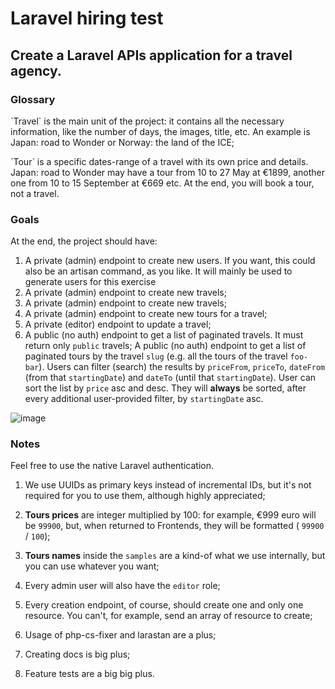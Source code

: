 # Laravel hiring test
## Create a Laravel APIs application for a travel agency.
### Glossary
<p> `Travel` is the main unit of the project: it contains all the necessary information, like the number of days, the images, title, etc. An example is Japan: road to Wonder or Norway: the land of the ICE;
</p>
<p> `Tour` is a specific dates-range of a travel with its own price and details. Japan: road to Wonder may have a tour from 10 to 27 May at €1899, another one from 10 to 15 September at €669 etc. At the end, you will book a tour, not a travel.
</p>

### Goals
<p>At the end, the project should have:</p>

1. A private (admin) endpoint to create new users. If you want, this could also be an artisan command, as you like. It will mainly be used to generate users for this exercise
2. A private (admin) endpoint to create new travels;
3. A private (admin) endpoint to create new travels;
4. A private (admin) endpoint to create new tours for a travel;
5. A private (editor) endpoint to update a travel;
6. A public (no auth) endpoint to get a list of paginated travels. It must return only `public` travels;
A public (no auth) endpoint to get a list of paginated tours by the travel `slug` (e.g. all the tours of the travel `foo-bar`). Users can filter (search) the results by `priceFrom`, `priceTo`, `dateFrom` (from that `startingDate`) and `dateTo` (until that `startingDate`). User can sort the list by `price` asc and desc. They will **always** be sorted, after every additional user-provided filter, by ``startingDate`` asc.

![image](https://github.com/hareom284/laravelmentorshiptest/assets/64596861/7e001cb0-870d-42bb-8173-efcb4fc134e3)

### Notes

<p>Feel  free to use the native Laravel authentication.</p>

1. We use UUIDs as primary keys instead of incremental IDs, but it's not required for you to use them, although highly appreciated;

2. <b>Tours prices</b> are integer multiplied by 100: for example, €999 euro will be `99900`, but, when returned to Frontends, they will be formatted ( `99900` / `100`);

3. <b>Tours names</b> inside the `samples` are a kind-of what we use internally, but you can use whatever you want;

4. Every admin user will also have the `editor` role;

5. Every creation endpoint, of course, should create one and only one resource. You can't, for example, send an array of resource to create;

6. Usage of php-cs-fixer and larastan are a plus;

7. Creating docs is big plus;

8. Feature tests are a big big plus.

